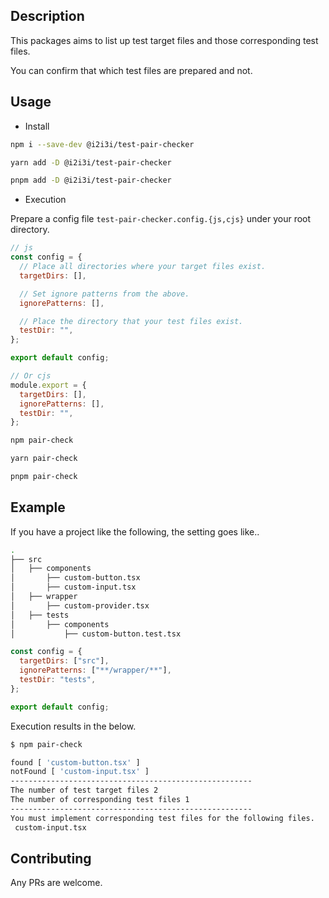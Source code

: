 ## Description

This packages aims to list up test target files and those corresponding test files.

You can confirm that which test files are prepared and not.

## Usage

- Install

```bash
npm i --save-dev @i2i3i/test-pair-checker

yarn add -D @i2i3i/test-pair-checker

pnpm add -D @i2i3i/test-pair-checker
```

- Execution

Prepare a config file `test-pair-checker.config.{js,cjs}` under your root directory.

```javascript
// js
const config = {
  // Place all directories where your target files exist.
  targetDirs: [],

  // Set ignore patterns from the above.
  ignorePatterns: [],

  // Place the directory that your test files exist.
  testDir: "",
};

export default config;

// Or cjs
module.export = {
  targetDirs: [],
  ignorePatterns: [],
  testDir: "",
};
```

```bash
npm pair-check

yarn pair-check

pnpm pair-check
```

## Example

If you have a project like the following, the setting goes like..

```bash
.
├── src
│   ├── components
│       ├── custom-button.tsx
│       ├── custom-input.tsx
│   ├── wrapper
│       ├── custom-provider.tsx
│   ├── tests
│       ├── components
│           ├── custom-button.test.tsx
```

```javascript
const config = {
  targetDirs: ["src"],
  ignorePatterns: ["**/wrapper/**"],
  testDir: "tests",
};

export default config;
```

Execution results in the below.

```bash
$ npm pair-check

found [ 'custom-button.tsx' ]
notFound [ 'custom-input.tsx' ]
------------------------------------------------------
The number of test target files 2
The number of corresponding test files 1
------------------------------------------------------
You must implement corresponding test files for the following files.
 custom-input.tsx

```

## Contributing

Any PRs are welcome.
